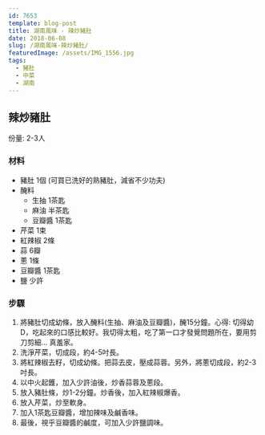 ```yaml
---
id: 7653
template: blog-post
title: 湖南風味 - 辣炒豬肚
date: 2018-06-08
slug: /湖南風味-辣炒豬肚/
featuredImage: /assets/IMG_1556.jpg
tags:
  - 豬肚
  - 中菜
  - 湖南
---
```




## 辣炒豬肚


份量: 2-3人

### 材料
- 豬肚 1個 (可買已洗好的熟豬肚，減省不少功夫)
- 醃料
  - 生抽 1茶匙
  - 麻油 半茶匙
  - 豆瓣醬 1茶匙
- 芹菜 1束 
- 紅辣椒 2條 
- 蒜 6瓣
- 蔥 1條
- 豆瓣醬 1茶匙
- 鹽 少許


### 步驟
1. 將豬肚切成幼條，放入醃料(生抽、麻油及豆瓣醬)，醃15分鐘。心得: 切得幼D，吃起來的口感比較好。我切得太粗，吃了第一口才發覺問題所在，要用剪刀剪細... 真羞家。
2. 洗淨芹菜，切成段，約4-5吋長。
3. 將紅辣椒去籽，切成幼條。把蒜去皮，壓成蒜蓉。另外，將蔥切成段，約2-3吋長。
4. 以中火起鑊，加入少許油後，炒香蒜蓉及蔥段。
5. 放入豬肚條，炒1-2分鐘。炒香後，加入紅辣椒爆香。
6. 放入芹菜，炒至軟身。
7. 加入1茶匙豆瓣醬，增加辣味及鹹香味。
8. 最後，視乎豆瓣醬的鹹度，可加入少許鹽調味。